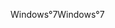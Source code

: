 <span data-ttu-id="425b3-101">Windows°7</span><span class="sxs-lookup"><span data-stu-id="425b3-101">Windows°7</span></span>
